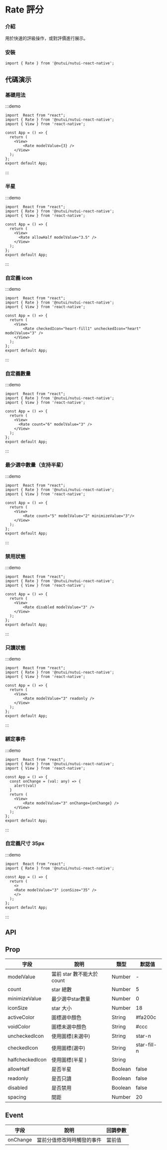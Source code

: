 #  Rate 評分

### 介紹

用於快速的評級操作，或對評價進行展示。

### 安裝

```tsx
import { Rate } from '@nutui/nutui-react-native';
```

## 代碼演示

### 基礎用法

:::demo

```tsx
import  React from "react";
import { Rate } from '@nutui/nutui-react-native';
import { View } from 'react-native';

const App = () => {
  return (
    <View>
        <Rate modelValue={3} />
    </View>
  );
};
export default App;
```

:::

### 半星

:::demo

```tsx
import  React from "react";
import { Rate } from '@nutui/nutui-react-native';
import { View } from 'react-native';

const App = () => {
  return (
    <View>
      <Rate allowHalf modelValue="3.5" />
    </View>
  );
};
export default App;
```

:::
### 自定義 icon

:::demo

```tsx
import  React from "react";
import { Rate } from '@nutui/nutui-react-native';
import { View } from 'react-native';

const App = () => {
  return (
    <View>
        <Rate checkedIcon="heart-fill1" uncheckedIcon="heart" modelValue="3" />
    </View>
  );
};
export default App;
```

:::
### 自定義數量

:::demo

```tsx
import  React from "react";
import { Rate } from '@nutui/nutui-react-native';
import { View } from 'react-native';

const App = () => {
  return (
    <View>
      <Rate count="6" modelValue="3" />
    </View>
  );
};
export default App;
```

:::
### 最少選中數量（支持半星）

:::demo

```tsx
import  React from "react";
import { Rate } from '@nutui/nutui-react-native';
import { View } from 'react-native';

const App = () => {
  return (
    <View>
        <Rate count="5" modelValue="2" minimizeValue="3"/>
    </View>
  );
};
export default App;
```

:::
### 禁用狀態

:::demo

```tsx
import  React from "react";
import { Rate } from '@nutui/nutui-react-native';
import { View } from 'react-native';

const App = () => {
  return (
    <View>
        <Rate disabled modelValue="3" />
    </View>
  );
};
export default App;
```

:::
### 只讀狀態

:::demo

```tsx
import  React from "react";
import { Rate } from '@nutui/nutui-react-native';
import { View } from 'react-native';

const App = () => {
  return (
    <View>
        <Rate modelValue="3" readonly />
    </View>
  );
};
export default App;
```

:::
### 綁定事件

:::demo

```tsx
import  React from "react";
import { Rate } from '@nutui/nutui-react-native';
import { View } from 'react-native';

const App = () => {
  const onChange = (val: any) => {
    alert(val)
  }
  return (
    <View>
        <Rate modelValue="3" onChange={onChange} />
    </View>
  );
};
export default App;
```

:::
### 自定義尺寸 35px

:::demo

```tsx
import  React from "react";
import { Rate } from '@nutui/nutui-react-native';

const App = () => {
  return (
    <>
    <Rate modelValue="3" iconSize="35" />
    </>
  );
};
export default App;
```

:::

## API

## Prop

| 字段           | 說明                                      | 類型    | 默認值      |
|----------------|-------------------------------------------|---------|-------------|
| modelValue        | 當前 star 數不能大於count | Number  | -           |
| count          | star 總數                                 | Number  | 5           |
| minimizeValue  | 最少選中star數量                          | Number  | 0           |
| iconSize      | star 大小                                 | Number  | 18          |
| activeColor   | 圖標選中顏色                              | String  | #fa200c     |
| voidColor     | 圖標未選中顏色                          | String  | #ccc        |
| uncheckedIcon | 使用圖標(未選中)                          | String  | star-n      |
| checkedIcon   | 使用圖標(選中)                           | String  | star-fill-n |
| halfcheckedIcon | 使用圖標(半星 )                       | String  |      |
| allowHalf     | 是否半星                                  | Boolean | false       |
| readonly       | 是否只讀                                 | Boolean | false       |
| disabled       | 是否禁用                                  | Boolean | false       |
| spacing        | 間距                                      | Number  | 20          |

## Event
| 字段   | 說明                       | 回調參數 |
|--------|----------------------------|----------|
| onChange | 當前分值修改時時觸發的事件 | 當前值   |
